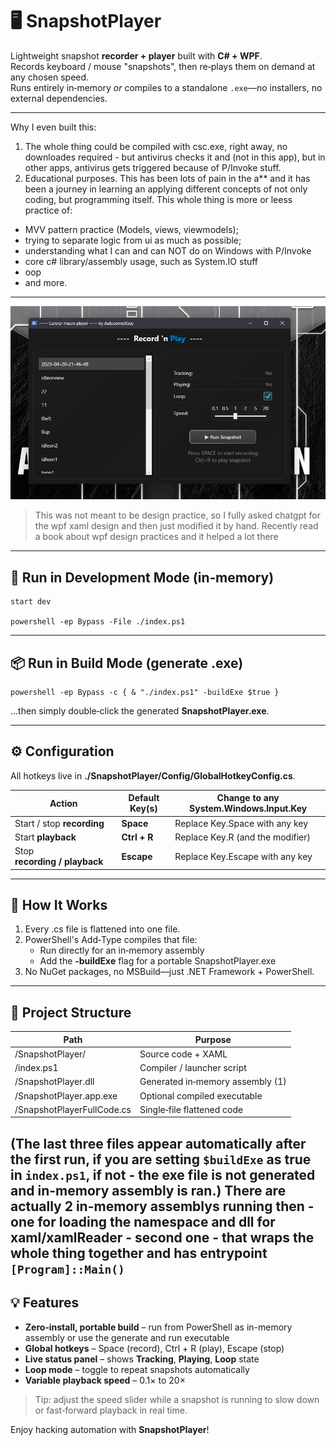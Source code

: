# 🖥️ SnapshotPlayer

Lightweight snapshot **recorder + player** built with **C# + WPF**.  
Records keyboard / mouse "snapshots", then re‑plays them on demand at any chosen speed.  
Runs entirely in‑memory *or* compiles to a standalone `.exe`—no installers, no external dependencies.

---

Why I even built this:
1. The whole thing could be compiled with csc.exe, right away, no downloades required - but antivirus checks it and
(not in this app), but in other apps, antivirus gets triggered because of P/Invoke stuff. 
2. Educational purposes. This has been lots of pain in the a** and it has been a journey in learning an applying different concepts
of not only coding, but programming itself. This whole thing is more or leess practice of:
- MVV pattern practice (Models, views, viewmodels);
- trying to separate logic from ui as much as possible;
- understanding what I can and can NOT do on Windows with P/Invoke
- core c# library/assembly usage, such as System.IO stuff
- oop
- and more.

---

![screenshot](Assets/screenshot_v2.png)

> This was not meant to be design practice, so I fully asked chatgpt for the wpf xaml design and then just modified it by hand. Recently read a book about wpf design practices and it helped a lot there
---

## 🚀 Run in Development Mode (in‑memory)

    start dev

    powershell -ep Bypass -File ./index.ps1

---

## 📦 Run in Build Mode (generate .exe)

    powershell -ep Bypass -c { & "./index.ps1" -buildExe $true }

…then simply double‑click the generated **SnapshotPlayer.exe**.

---

## ⚙️ Configuration

All hotkeys live in **./SnapshotPlayer/Config/GlobalHotkeyConfig.cs**.

| Action                         | Default Key(s) | Change to any System.Windows.Input.Key |
|--------------------------------|----------------|----------------------------------------|
| Start / stop **recording**     | **Space**      | Replace Key.Space with any key |
| Start **playback**             | **Ctrl + R**   | Replace Key.R (and the modifier) |
| Stop **recording / playback**  | **Escape**     | Replace Key.Escape with any key |

---

## 🧠 How It Works

1. Every .cs file is flattened into one file.  
2. PowerShell's Add‑Type compiles that file:  
   * Run directly for an in‑memory assembly  
   * Add the **‑buildExe** flag for a portable SnapshotPlayer.exe  
3. No NuGet packages, no MSBuild—just .NET Framework + PowerShell.

---

## 📁 Project Structure

| Path                         | Purpose                          |
|------------------------------|----------------------------------|
| /SnapshotPlayer/             | Source code + XAML               |
| /index.ps1                   | Compiler / launcher script       |
| /SnapshotPlayer.dll          | Generated in‑memory assembly (1) |
| /SnapshotPlayer.app.exe      | Optional compiled executable     |
| /SnapshotPlayerFullCode.cs   | Single‑file flattened code       |

(The last three files appear automatically after the first run, if you are setting `$buildExe` as true in `index.ps1`, if not - the exe file is not generated and in-memory assembly is ran.)
There are actually 2 in-memory assemblys running then - one for loading the namespace and dll for xaml/xamlReader - second one - that wraps the whole thing together and has entrypoint `[Program]::Main()`
---

## 💡 Features

* **Zero‑install, portable build** – run from PowerShell as in-memory assembly or use the generate and run executable
* **Global hotkeys** – Space (record), Ctrl + R (play), Escape (stop)  
* **Live status panel** – shows **Tracking**, **Playing**, **Loop** state  
* **Loop mode** – toggle to repeat snapshots automatically  
* **Variable playback speed** – 0.1× to 20×  

> Tip: adjust the speed slider while a snapshot is running to slow down or fast‑forward playback in real time.

Enjoy hacking automation with **SnapshotPlayer**!

